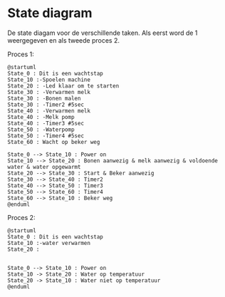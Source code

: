 # State diagram
De state diagam voor de verschillende taken. Als eerst word de 1 weergegeven en als tweede proces 2.

Proces 1:


```plantuml
@startuml
State_0 : Dit is een wachtstap
State_10 :-Spoelen machine
State_20 : -Led klaar om te starten
State_30 : -Verwarmen melk
State_30 : -Bonen malen
State_30 : -Timer2 #5sec
State_40 : -Verwarmen melk
State_40 : -Melk pomp
State_40 : -Timer3 #5sec
State_50 : -Waterpomp
State_50 : -Timer4 #5sec
State_60 : Wacht op beker weg

State_0 --> State_10 : Power on
State_10 --> State_20 : Bonen aanwezig & melk aanwezig & voldoende water & water opgewarmt
State_20 --> State_30 : Start & Beker aanwezig
State_30 --> State_40 : Timer2
State_40 --> State_50 : Timer3
State_50 --> State_60 : Timer4
State_60 --> State_10 : Beker weg
@enduml
```

Proces 2:

```plantuml
@startuml
State_0 : Dit is een wachtstap
State_10 :-water verwarmen
State_20 : 


State_0 --> State_10 : Power on
State_10 -> State_20 : Water op temperatuur
State_20 -> State_10 : Water niet op temperatuur
@enduml
```